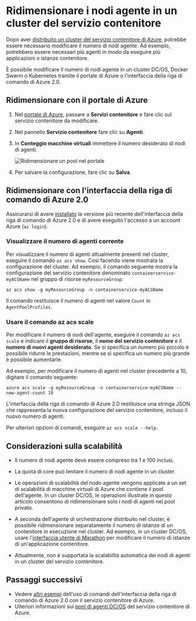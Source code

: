 # <a name="scale-agent-nodes-in-a-container-service-cluster"></a>Ridimensionare i nodi agente in un cluster del servizio contenitore
Dopo aver [distribuito un cluster del servizio contenitore di Azure](../articles/container-service/dcos-swarm/container-service-deployment.md), potrebbe essere necessario modificare il numero di nodi agente. Ad esempio, potrebbero essere necessari più agenti in modo da eseguire più applicazioni o istanze contenitore. 

È possibile modificare il numero di nodi agente in un cluster DC/OS, Docker Swarm o Kubernetes tramite il portale di Azure o l'interfaccia della riga di comando di Azure 2.0. 

## <a name="scale-with-the-azure-portal"></a>Ridimensionare con il portale di Azure

1. Nel [portale di Azure](https://portal.azure.com), passare a **Servizi contenitore** e fare clic sul servizio contenitore da modificare.
2. Nel pannello **Servizio contenitore** fare clic su **Agenti**.
3. In **Conteggio macchine virtuali** immettere il numero desiderato di nodi di agenti.

    ![Ridimensionare un pool nel portale](./media/container-service-scale/container-service-scale-portal.png)

4. Per salvare la configurazione, fare clic su **Salva**.

## <a name="scale-with-the-azure-cli-20"></a>Ridimensionare con l'interfaccia della riga di comando di Azure 2.0

Assicurarsi di avere [installato](/cli/azure/install-az-cli2) la versione più recente dell'interfaccia della riga di comando di Azure 2.0 e di avere eseguito l'accesso a un account Azure (`az login`).

### <a name="see-the-current-agent-count"></a>Visualizzare il numero di agenti corrente
Per visualizzare il numero di agenti attualmente presenti nel cluster, eseguire il comando `az acs show`. Così facendo viene mostrata la configurazione del cluster. Ad esempio, il comando seguente mostra la configurazione del servizio contenitore denominato `containerservice-myACSName` nel gruppo di risorse `myResourceGroup`:

```azurecli
az acs show -g myResourceGroup -n containerservice-myACSName
```

Il comando restituisce il numero di agenti nel valore `Count` in `AgentPoolProfiles`.

### <a name="use-the-az-acs-scale-command"></a>Usare il comando az acs scale
Per modificare il numero di nodi dell'agente, eseguire il comando `az acs scale` e indicare il **gruppo di risorse**, il **nome del servizio contenitore** e il **numero di nuovi agenti desiderato**. Se si specifica un numero più piccolo è possibile ridurre le prestazioni, mentre se si specifica un numero più grande è possibile aumentarle.

Ad esempio, per modificare il numero di agenti nel cluster precedente a 10, digitare il comando seguente:

```azurecli
azure acs scale -g myResourceGroup -n containerservice-myACSName --new-agent-count 10
```

L'interfaccia della riga di comando di Azure 2.0 restituisce una stringa JSON che rappresenta la nuova configurazione del servizio contenitore, incluso il nuovo numero di agenti.

Per ulteriori opzioni di comandi, eseguire `az acs scale --help`.

## <a name="scaling-considerations"></a>Considerazioni sulla scalabilità

* Il numero di nodi agente deve essere compreso tra 1 e 100 inclusi. 

* La quota di core può limitare il numero di nodi agente in un cluster.

* Le operazioni di scalabilità del nodo agente vengono applicate a un set di scalabilità di macchine virtuali di Azure che contiene il pool dell'agente. In un cluster DC/OS, le operazioni illustrate in questo articolo consentono di ridimensionare solo i nodi di agenti nel pool privato.

* A seconda dell'agente di orchestrazione distribuito nel cluster, è possibile ridimensionare separatamente il numero di istanze di un contenitore in esecuzione nel cluster. Ad esempio, in un cluster DC/OS, usare l'[interfaccia utente di Marathon](../articles/container-service/dcos-swarm/container-service-mesos-marathon-ui.md) per modificare il numero di istanze di un'applicazione contenitore.

* Attualmente, non è supportata la scalabilità automatica dei nodi di agenti in un cluster del servizio contenitore.

## <a name="next-steps"></a>Passaggi successivi
* Vedere [altri esempi](../articles/container-service/dcos-swarm/container-service-create-acs-cluster-cli.md) dell'uso di comandi dell'interfaccia della riga di comando di Azure 2.0 con il servizio contenitore di Azure.
* Ulteriori informazioni sui [pool di agenti DC/OS](../articles/container-service/dcos-swarm/container-service-dcos-agents.md) del servizio contenitore di Azure.

